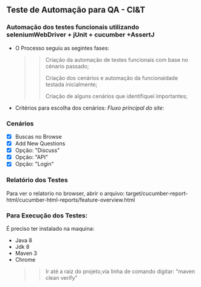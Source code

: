 ## Teste de Automação para QA - CI&T

### Automação dos testes funcionais utilizando seleniumWebDriver + jUnit + cucumber +AssertJ

 * O Processo seguiu as segintes fases:
   >> Criação da automação de testes funcionais com base no cénario passado;
   >> 
   >> Criação dos cenários e automação da funcionaidade testada inicialmente;
   >> 
   >> Criação de alguns cenários que identifiquei importantes;
      
 * Critérios para escolha dos cenários: *Fluxo principal do site:* 

### Cenários
- [x] Buscas no Browse
- [x] Add New Questions
- [x] Opção: "Discuss"
- [x]  Opção: "API"
- [x]  Opção: "Login"

### Relatório dos Testes
 Para ver o relatorio no browser, abrir o arquivo: target/cucumber-report-html/cucumber-html-reports/feature-overview.html
 
### Para Execução dos Testes:
É preciso ter instalado na maquina: 
* Java 8
* Jdk 8
* Maven 3 
* Chrome 
   >> Ir até a raiz do projeto,via linha de comando digitar: "maven clean verify"
